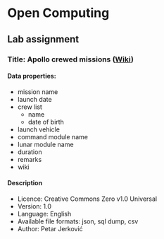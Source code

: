 # Open Computing

## Lab assignment

### Title: Apollo crewed missions ([Wiki](https://en.wikipedia.org/wiki/List_of_Apollo_missions#Crewed_missions))

#### Data properties:

-   mission name
-   launch date
-   crew list
    -   name
    -   date of birth
-   launch vehicle
-   command module name
-   lunar module name
-   duration
-   remarks
-   wiki

#### Description

-   Licence: Creative Commons Zero v1.0 Universal
-   Version: 1.0
-   Language: English
-   Available file formats: json, sql dump, csv
-   Author: Petar Jerković
